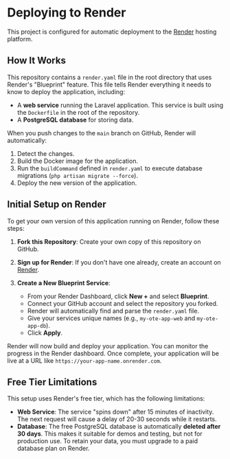 # Deploying to Render

This project is configured for automatic deployment to the [Render](https://render.com/) hosting platform.

## How It Works

This repository contains a `render.yaml` file in the root directory that uses Render's "Blueprint" feature. This file tells Render everything it needs to know to deploy the application, including:

-   A **web service** running the Laravel application. This service is built using the `Dockerfile` in the root of the repository.
-   A **PostgreSQL database** for storing data.

When you push changes to the `main` branch on GitHub, Render will automatically:

1.  Detect the changes.
2.  Build the Docker image for the application.
3.  Run the `buildCommand` defined in `render.yaml` to execute database migrations (`php artisan migrate --force`).
4.  Deploy the new version of the application.

## Initial Setup on Render

To get your own version of this application running on Render, follow these steps:

1.  **Fork this Repository**: Create your own copy of this repository on GitHub.

2.  **Sign up for Render**: If you don't have one already, create an account on [Render](https://render.com/).

3.  **Create a New Blueprint Service**:
    *   From your Render Dashboard, click **New +** and select **Blueprint**.
    *   Connect your GitHub account and select the repository you forked.
    *   Render will automatically find and parse the `render.yaml` file.
    *   Give your services unique names (e.g., `my-ote-app-web` and `my-ote-app-db`).
    *   Click **Apply**.

Render will now build and deploy your application. You can monitor the progress in the Render dashboard. Once complete, your application will be live at a URL like `https://your-app-name.onrender.com`.

## Free Tier Limitations

This setup uses Render's free tier, which has the following limitations:

-   **Web Service**: The service "spins down" after 15 minutes of inactivity. The next request will cause a delay of 20-30 seconds while it restarts.
-   **Database**: The free PostgreSQL database is automatically **deleted after 30 days**. This makes it suitable for demos and testing, but not for production use. To retain your data, you must upgrade to a paid database plan on Render.
